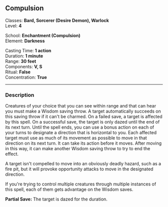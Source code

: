 ## Compulsion

Classes: **Bard, Sorcerer (Desire Demon), Warlock**  
Level: **4**  

School: **Enchantment (Compulsion)**  
Element: **Darkness**  

Casting Time: **1 action**  
Duration: **1 minute**  
Range: **30 feet**  
Components: **V, S**  
Ritual: **False**  
Concentration: **True**  

------

### Description

Creatures of your choice that you can see within range and that can hear you must make a Wisdom saving throw. A target automatically succeeds on this saving throw if it can't be charmed. On a failed save, a target is affected by this spell. On a successful save, the target is only dazed until the end of its next turn. Until the spell ends, you can use a bonus action on each of your turns to designate a direction that is horizontal to you. Each affected target must use as much of its movement as possible to move in that direction on its next turn. It can take its action before it moves. After moving in this way, it can make another Wisdom saving throw to try to end the effect.

A target isn't compelled to move into an obviously deadly hazard, such as a fire pit, but it will provoke opportunity attacks to move in the designated direction.

If you're trying to control multiple creatures through multiple instances of this spell, each of them gets advantage on the Wisdom saves.

**Partial Save:** The target is dazed for the duration.